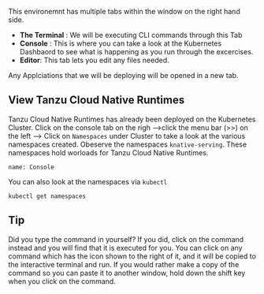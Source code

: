 This environemnt has multiple tabs within the window on the right hand side.

- **The Terminal** : We will be executing CLI commands through this Tab
- **Console** : This is where you can take a look at the Kubernetes Dashbaord to see what is happening as you  run through the excercises.
- **Editor**: This tab lets you edit any files needed.

Any Applciations that we will be deploying will be opened in a new tab.

## View Tanzu Cloud Native Runtimes ##

Tanzu Cloud Native Runtimes has already been deployed on the Kubernetes Cluster. Click on the console tab on the righ -->click the menu bar (>>) on the left --> Click on `Namespaces` under Cluster to take a look at the various namespaces created. Obeserve the namespaces `knative-serving`. These namespaces hold worloads for Tanzu Cloud Native Runtimes.

```dashboard:open-dashboard
name: Console
```

You can also look at the namespaces via `kubectl`
```execute
kubectl get namespaces
```


## Tip ##
Did you type the command in yourself? If you did, click on the command instead and you will find that it is executed for you. You can click on any command which has the <span class="fas fa-running"></span> icon shown to the right of it, and it will be copied to the interactive terminal and run. If you would rather make a copy of the command so you can paste it to another window, hold down the shift key when you click on the command.
